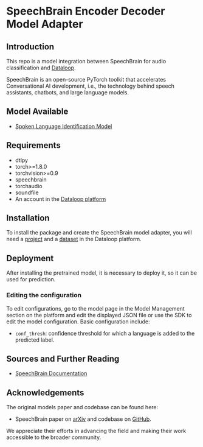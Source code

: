 # SpeechBrain Encoder Decoder Model Adapter

## Introduction

This repo is a model integration between SpeechBrain for audio classification and [Dataloop](https://dataloop.ai/).

SpeechBrain is an open-source PyTorch toolkit that accelerates Conversational AI development, i.e., the technology behind speech assistants, chatbots, and large language models.
## Model Available

- [Spoken Language Identification Model](https://huggingface.co/speechbrain/lang-id-voxlingua107-ecapa)

## Requirements

- dtlpy
- torch>=1.8.0
- torchvision>=0.9
- speechbrain 
- torchaudio 
- soundfile
- An account in the [Dataloop platform](https://console.dataloop.ai/)

## Installation

To install the package and create the SpeechBrain model adapter, you will need a [project](https://developers.dataloop.ai/tutorials/getting_started/sdk_overview/chapter/#to-create-a-new-project) and a [dataset](https://developers.dataloop.ai/tutorials/data_management/manage_datasets/chapter/#create-dataset) in the
Dataloop platform.

## Deployment

After installing the pretrained model, it is necessary to deploy it, so it can be used
for prediction.

### Editing the configuration

To edit configurations, go to the model page in the Model Management section on the platform and edit the displayed JSON file or use the SDK to edit the model configuration. Basic configuration include:

- `conf_thresh`: confidence threshold for which a language is added to the predicted label.

## Sources and Further Reading

- [SpeechBrain Documentation](https://speechbrain.readthedocs.io/en/latest/)

## Acknowledgements

The original models paper and codebase can be found here:
- SpeechBrain paper on [arXiv](https://arxiv.org/abs/2106.04624) and codebase on [GitHub](https://github.com/speechbrain/speechbrain).

We appreciate their efforts in advancing the field and making their work accessible to the broader community.